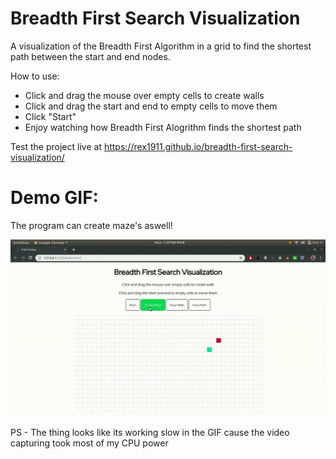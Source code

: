 # Breadth First Search Visualization
A visualization of the Breadth First Algorithm in a grid to find the shortest path between the start and end nodes.

How to use: 
  - Click and drag the mouse over empty cells to create walls
  - Click and drag the start and end to empty cells to move them
  - Click "Start"
  - Enjoy watching how Breadth First Alogrithm finds the shortest path 
  
Test the project live at https://rex1911.github.io/breadth-first-search-visualization/
  
# Demo GIF:
The program can create maze's aswell!

![Demo GIF](media/demo.gif)

PS - The thing looks like its working slow in the GIF cause the video capturing took most of my CPU power
